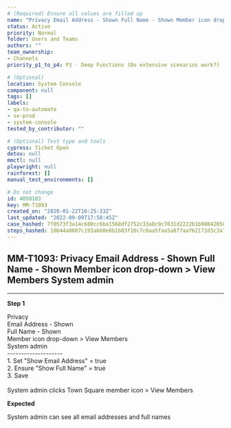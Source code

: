 ```yaml
---
# (Required) Ensure all values are filled up
name: "Privacy Email Address - Shown Full Name - Shown Member icon drop-down > View Members System admin"
status: Active
priority: Normal
folder: Users and Teams
authors: ""
team_ownership: 
- Channels
priority_p1_to_p4: P3 - Deep Functions (Do extensive scenarios work?)

# (Optional)
location: System Console
component: null
tags: []
labels: 
- qa-to-automate
- se-prod
- system-console
tested_by_contributor: ""

# (Optional) Test type and tools
cypress: Ticket Open
detox: null
mmctl: null
playwright: null
rainforest: []
manual_test_environments: []

# Do not change
id: 4058103
key: MM-T1093
created_on: "2020-01-22T16:25:33Z"
last_updated: "2022-09-09T17:58:45Z"
case_hashed: 7f0573f3a14c680cc6ba1568df2752c33a8c9c7631d2222b1b980420502c7abbff97ba40bc38b352c7669612837f2903
steps_hashed: 10b44a8607c193ab60e8b1b83f16c7c6aa5faa5a8f7aaf62171d3c3a7b6d7b58c44acb9e411ab495137f3d31cf12a143
---
```


<!-- (Auto-generated) Based on frontmatter's "key" and "name" -->

## MM-T1093: Privacy Email Address - Shown Full Name - Shown Member icon drop-down > View Members System admin

---

**Step 1**

Privacy\
Email Address - Shown\
Full Name - Shown\
Member icon drop-down > View Members\
System admin\
\--------------------\
1\. Set "Show Email Address" = true\
2\. Ensure "Show Full Name" = true\
3\. Save\
\
System admin clicks Town Square member icon > View Members

**Expected**

System admin can see all email addresses and full names
